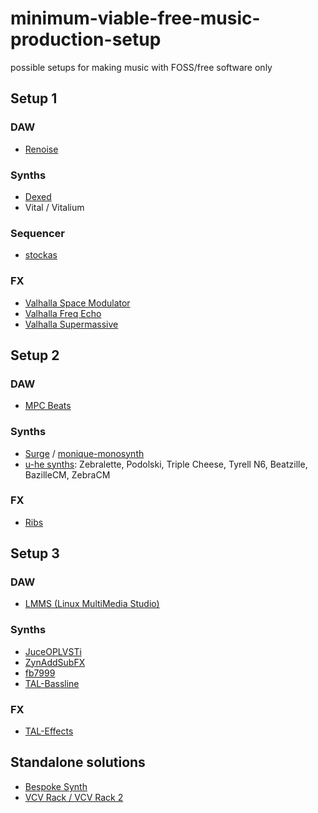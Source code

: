 # minimum-viable-free-music-production-setup
possible setups for making music with FOSS/free software only

## Setup 1

### DAW
- [Renoise](https://www.renoise.com)

### Synths
- [Dexed](https://github.com/asb2m10/dexed)
- Vital / Vitalium

### Sequencer
- [stockas](https://github.com/surge-synthesizer/stochas)

### FX
- [Valhalla Space Modulator](https://valhalladsp.com/shop/modulation/valhalla-space-modulator/)
- [Valhalla Freq Echo](https://valhalladsp.com/shop/delay/valhalla-freq-echo/)
- [Valhalla Supermassive](https://valhalladsp.com/shop/reverb/valhalla-supermassive/)

## Setup 2 

### DAW
- [MPC Beats](https://www.akaipro.com/mpc-beats)

### Synths
- [Surge](https://github.com/surge-synthesizer/surge) / [monique-monosynth](https://github.com/surge-synthesizer/monique-monosynth)
- [u-he synths](https://u-he.com/): Zebralette, Podolski, Triple Cheese, Tyrell N6, Beatzille, BazilleCM, ZebraCM

### FX
- [Ribs](https://hvoyaaudio.itch.io/ribs)

## Setup 3

### DAW
- [LMMS (Linux MultiMedia Studio)](https://lmms.io/)

### Synths
- [JuceOPLVSTi](https://github.com/bsutherland/JuceOPLVSTi)
- [ZynAddSubFX](https://zynaddsubfx.sourceforge.io/)
- [fb7999](https://www.fullbucket.de/music/fb7999.html)
- [TAL-Bassline](https://tal-software.com/products/tal-bassline)

### FX
- [TAL-Effects](https://tal-software.com/products/tal-effects)

## Standalone solutions
- [Bespoke Synth](https://www.bespokesynth.com/)
- [VCV Rack / VCV Rack 2](https://vcvrack.com/)
